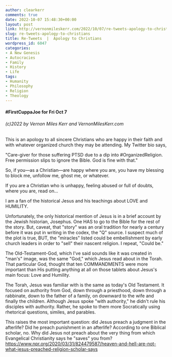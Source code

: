 ```yaml
---
author: clearkerr
comments: true
date: 2022-10-07 15:48:30+00:00
layout: post
link: http://vernonmileskerr.com/2022/10/07/re-tweets-apology-to-christians/
slug: re-tweets-apology-to-christians
title: Re-Tweets  |  Apology to Christians
wordpress_id: 6047
categories:
- A New Genesis
- Autocracies
- Family
- History
- Life
tags:
- Humanity
- Philosophy
- Religion
- Theology
---
```





#### #FirstCuppaJoe for Fri Oct 7







###### (c)2022 by Vernon Miles Kerr and VernonMilesKerr.com







This is an apology to all sincere Christians who are happy in their faith and with whatever organized church they may be attending. My Twitter bio says,







"Care-giver for those suffering PTSD due to a dip into #OrganizedReligion. Free permission slips to ignore the Bible. God is fine with that."







So, if you—as a Christian—are happy where you are, you have my blessing to block me, unfollow me, ghost me, or whatever.







If you are a Christian who is unhappy, feeling abused or full of doubts, where you are, read on…







I am a fan of the historical Jesus and his teachings about LOVE and HUMILITY.







Unfortunately, the only historical mention of Jesus is in a brief account by the Jewish historian, Josephus. One HAS to go to the Bible for the rest of the story. But, caveat, that "story" was an oral tradition for nearly a century before it was put in writing in the codex, the "Q" source. I suspect much of the plot is true, BUT, the "miracles" listed could be embellishment by early church leaders in order to "sell" their nascent religion. I repeat, "Could be."







The Old-Testament-God, which I've said sounds like it was created in "man's" image, was the same "God," which Jesus read about in the Torah. That particular God, thought that ten COMMANDMENTS were more important than His putting anything at all on those tablets about Jesus's main focus: Love and Humility.







The Torah, Jesus was familiar with is the same as today's Old Testament. It focused on authority from God, down through a priesthood, down through a rabbinate, down to the father of a family, on downward to the wife and finally the children. Although Jesus spoke "with authority," he didn't rule his disciples with authority. Rather, he spoke to them more Socratically using rhetorical questions, similes, and parables.







This raises the most important question: did Jesus preach a judgment in the afterlife? Did he preach punishment in an afterlife? According to one Biblical scholar, no. Why did Jesus not preach about the very thing from which Evangelical Christianity says he "saves" you from?  
https://www.npr.org/2020/03/31/824479587/heaven-and-hell-are-not-what-jesus-preached-religion-scholar-says



